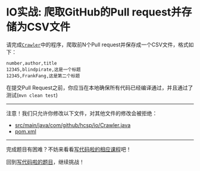 # IO实战: 爬取GitHub的Pull request并存储为CSV文件

请完成[`Crawler`](https://github.com/hcsp/save-pull-requests-to-csv/blob/master/src/main/java/com/github/hcsp/io/Crawler.java)中的程序，爬取前N个Pull request并保存成一个CSV文件，格式如下：

```
number,author,title
12345,blindpirate,这是一个标题
12345,FrankFang,这是第二个标题
```

在提交Pull Request之前，你应当在本地确保所有代码已经编译通过，并且通过了测试(`mvn clean test`)

-----
注意！我们只允许你修改以下文件，对其他文件的修改会被拒绝：
- [src/main/java/com/github/hcsp/io/Crawler.java](https://github.com/hcsp/save-pull-requests-to-csv/blob/master/src/main/java/com/github/hcsp/io/Crawler.java)
- [pom.xml](https://github.com/hcsp/save-pull-requests-to-csv/blob/master/pom.xml)
-----


完成题目有困难？不妨来看看[写代码啦的相应课程](https://xiedaimala.com/tasks/661cd7ab-7fea-47d0-8e11-555d6fca751d)吧！

回到[写代码啦的题目](https://xiedaimala.com/tasks/661cd7ab-7fea-47d0-8e11-555d6fca751d/quizzes/6c87ef57-7f06-4af2-9112-86dd27ff099d)，继续挑战！
